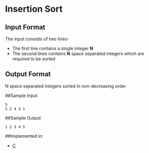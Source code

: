 # Insertion Sort

## Input Format

The input consists of two lines-
 * The first line contains a single integer **N**
 * The second lines contains **N** space separated integers which are required to be sorted

 ## Output Format

 N space separated integers sorted in non-decreasing order

 ##Sample Input

 ```
 5
 5 2 4 3 1
 ``` 
 ##Sample Output

 ```
 1 2 3 4 5
 ```

 ##Implemented in:

 * [C](insertion_sort.c)